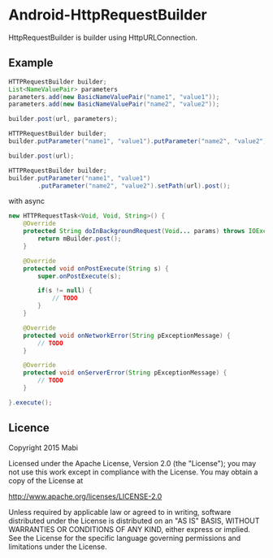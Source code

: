 # Android-HttpRequestBuilder
HttpRequestBuilder is builder using HttpURLConnection.

## Example
```java
HTTPRequestBuilder builder;
List<NameValuePair> parameters
parameters.add(new BasicNameValuePair("name1", "value1"));
parameters.add(new BasicNameValuePair("name2", "value2"));

builder.post(url, parameters);
```

```java
HTTPRequestBuilder builder;
builder.putParameter("name1", "value1").putParameter("name2", "value2");

builder.post(url);
```

```java
HTTPRequestBuilder builder;
builder.putParameter("name1", "value1")
        .putParameter("name2", "value2").setPath(url).post();
```

with async

```java
new HTTPRequestTask<Void, Void, String>() {
    @Override
    protected String doInBackgroundRequest(Void... params) throws IOException, HTTPRequestException {
        return mBuilder.post();
    }

    @Override
    protected void onPostExecute(String s) {
        super.onPostExecute(s);

        if(s != null) {
            // TODO
        }
    }

    @Override
    protected void onNetworkError(String pExceptionMessage) {
        // TODO
    }

    @Override
    protected void onServerError(String pExceptionMessage) {
        // TODO
    }

}.execute();
```

## Licence
Copyright 2015 Mabi

Licensed under the Apache License, Version 2.0 (the "License"); you may not use this work except in compliance with the License. You may obtain a copy of the License at

http://www.apache.org/licenses/LICENSE-2.0

Unless required by applicable law or agreed to in writing, software distributed under the License is distributed on an "AS IS" BASIS, WITHOUT WARRANTIES OR CONDITIONS OF ANY KIND, either express or implied. See the License for the specific language governing permissions and limitations under the License.
